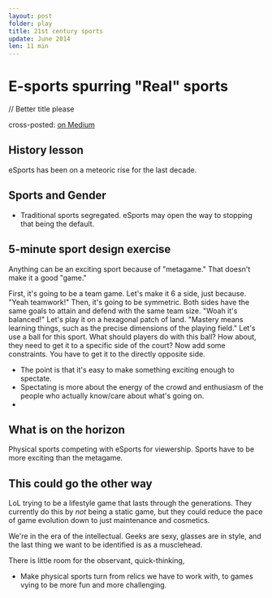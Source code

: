 ```yaml
---
layout: post
folder: play
title: 21st century sports
update: June 2014
len: 11 min
---
```

# E-sports spurring "Real" sports

// Better title please

<div class="essay-subtext">cross-posted: <a href="https://medium.com/@keerthiko">on Medium</a></div>

## History lesson
eSports has been on a meteoric rise for the last decade. 

## Sports and Gender
- Traditional sports segregated. eSports may open the way to stopping that being the default.

## 5-minute sport design exercise
Anything can be an exciting sport because of "metagame." That doesn't make it a good "game."

First, it's going to be a team game. Let's make it 6 a side, just because. "Yeah teamwork!"
Then, it's going to be symmetric. Both sides have the same goals to attain and defend with the same team size. "Woah it's balanced!"
Let's play it on a hexagonal patch of land. "Mastery means learning things, such as the precise dimensions of the playing field."
Let's use a ball for this sport. What should players do with this ball? How about, they need to get it to a specific side of the court?
Now add some constraints. You have to get it to the directly opposite side. 

- The point is that it's easy to make something exciting enough to spectate.
- Spectating is more about the energy of the crowd and enthusiasm of the people who actually know/care about what's going on.
- 

## What is on the horizon
Physical sports competing with eSports for viewership. Sports have to be more exciting than the metagame.

## This could go the other way
LoL trying to be a lifestyle game that lasts through the generations. They currently do this by *not* being a static game, but they could reduce the pace of game evolution down to just maintenance and cosmetics.

We're in the era of the intellectual. Geeks are sexy, glasses are in style, and the last thing we want to be identified is as a musclehead.

There is little room for the observant, quick-thinking, 

- Make physical sports turn from relics we have to work with, to games vying to be more fun and more challenging.




